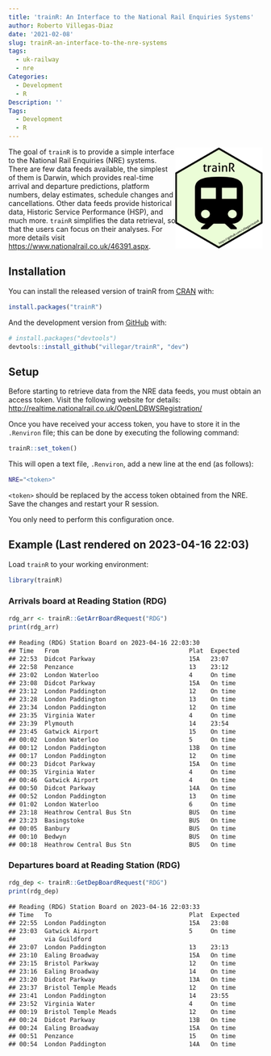 ```yaml
---
title: 'trainR: An Interface to the National Rail Enquiries Systems'
author: Roberto Villegas-Diaz
date: '2021-02-08'
slug: trainR-an-interface-to-the-nre-systems
tags:
  - uk-railway
  - nre
Categories:
  - Development
  - R
Description: ''
Tags:
  - Development
  - R
---
```


<img src="https://raw.githubusercontent.com/villegar/trainR/main/inst/images/logo.png" alt="logo" align="right" height=200px/>

The goal of `trainR` is to provide a simple interface to the 
National Rail Enquiries (NRE) systems. There are few data feeds 
available, the simplest of them is Darwin, which provides real-time 
arrival and departure predictions, platform numbers, delay estimates, 
schedule changes and cancellations. Other data feeds provide historical 
data, Historic Service Performance (HSP), and much more. `trainR` 
simplifies the data retrieval, so that the users can focus on their 
analyses. For more details visit 
https://www.nationalrail.co.uk/46391.aspx.

## Installation

You can install the released version of trainR from [CRAN](https://CRAN.R-project.org) with:

``` r
install.packages("trainR")
```

And the development version from [GitHub](https://github.com/) with:

``` r
# install.packages("devtools")
devtools::install_github("villegar/trainR", "dev")
```

## Setup
Before starting to retrieve data from the NRE data feeds, you must obtain an access token. 
Visit the following website for details: http://realtime.nationalrail.co.uk/OpenLDBWSRegistration/

Once you have received your access token, you have to store it in the `.Renviron` file; this can be 
done by executing the following command:


```r
trainR::set_token()
```

This will open a text file, `.Renviron`, add a new line at the end (as follows):

```bash
NRE="<token>"
```

`<token>` should be replaced by the access token obtained from the NRE. Save the changes and restart 
your R session.

You only need to perform this configuration once.

## Example (Last rendered on 2023-04-16 22:03)

Load `trainR` to your working environment:

```r
library(trainR)
```

### Arrivals board at Reading Station (RDG)


```r
rdg_arr <- trainR::GetArrBoardRequest("RDG")
print(rdg_arr)
```

```
## Reading (RDG) Station Board on 2023-04-16 22:03:30
## Time   From                                    Plat  Expected
## 22:53  Didcot Parkway                          15A   23:07
## 22:58  Penzance                                13    23:12
## 23:02  London Waterloo                         4     On time
## 23:08  Didcot Parkway                          15A   On time
## 23:12  London Paddington                       12    On time
## 23:28  London Paddington                       13    On time
## 23:34  London Paddington                       12    On time
## 23:35  Virginia Water                          4     On time
## 23:39  Plymouth                                14    23:54
## 23:45  Gatwick Airport                         15    On time
## 00:02  London Waterloo                         5     On time
## 00:12  London Paddington                       13B   On time
## 00:17  London Paddington                       12    On time
## 00:23  Didcot Parkway                          15A   On time
## 00:35  Virginia Water                          4     On time
## 00:46  Gatwick Airport                         4     On time
## 00:50  Didcot Parkway                          14A   On time
## 00:52  London Paddington                       13    On time
## 01:02  London Waterloo                         6     On time
## 23:18  Heathrow Central Bus Stn                BUS   On time
## 23:23  Basingstoke                             BUS   On time
## 00:05  Banbury                                 BUS   On time
## 00:10  Bedwyn                                  BUS   On time
## 00:18  Heathrow Central Bus Stn                BUS   On time
```

### Departures board at Reading Station (RDG)


```r
rdg_dep <- trainR::GetDepBoardRequest("RDG")
print(rdg_dep)
```

```
## Reading (RDG) Station Board on 2023-04-16 22:03:33
## Time   To                                      Plat  Expected
## 22:55  London Paddington                       15A   23:08
## 23:03  Gatwick Airport                         5     On time
##        via Guildford                           
## 23:07  London Paddington                       13    23:13
## 23:10  Ealing Broadway                         15A   On time
## 23:15  Bristol Parkway                         12    On time
## 23:16  Ealing Broadway                         14    On time
## 23:20  Didcot Parkway                          13A   On time
## 23:37  Bristol Temple Meads                    12    On time
## 23:41  London Paddington                       14    23:55
## 23:52  Virginia Water                          4     On time
## 00:19  Bristol Temple Meads                    12    On time
## 00:24  Didcot Parkway                          13B   On time
## 00:24  Ealing Broadway                         15A   On time
## 00:51  Penzance                                15    On time
## 00:54  London Paddington                       14A   On time
```
